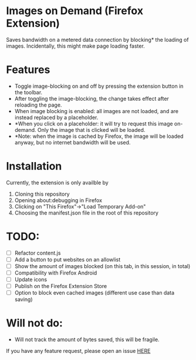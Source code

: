 # Images on Demand (Firefox Extension)

Saves bandwidth on a metered data connection by blocking* the loading of images. Incidentally, this might make page loading faster.

# Features

- Toggle image-blocking on and off by pressing the extension button in the toolbar.
- After toggling the image-blocking, the change takes effect after reloading the page.
- When image blocking is enabled: all images are not loaded, and are instead replaced by a placeholder.
- *When you click on a placeholder: it will try to request this image on-demand. Only the image that is clicked will be loaded.
- *Note: when the image is cached by Firefox, the image will be loaded anyway, but no internet bandwidth will be used.

# Installation

Currently, the extension is only availble by

1. Cloning this repository
2. Opening about:debugging in Firefox
3. Clicking on "This Firefox"->"Load Temporary Add-on"
4. Choosing the manifest.json file in the root of this repository

# TODO:

- [ ] Refactor content.js
- [ ] Add a button to put websites on an allowlist
- [ ] Show the amount of images blocked (on this tab, in this session, in total)
- [ ] Compatibility with Firefox Android
- [ ] Update icons
- [ ] Publish on the Firefox Extension Store
- [ ] Option to block even cached images (different use case than data saving)

# Will not do:

- Will not track the amount of bytes saved, this will be fragile.

If you have any feature request, please open an issue [HERE](https://github.com/ElmoreV/ff_extension_image_data_saver/issues)

